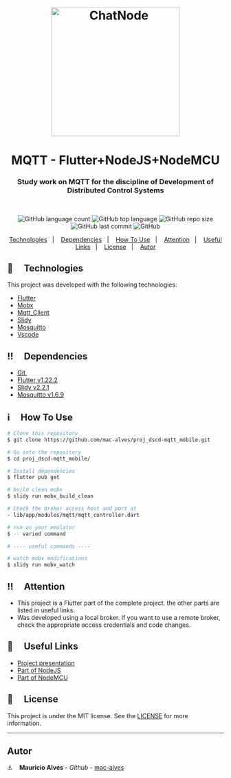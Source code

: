 <h1 align="center">
  <img wi alt="ChatNode" width="300" src="https://res.cloudinary.com/dpf7e7tpc/image/upload/v1605274667/projetos/mqtt-proj_dscd_ikn5h9.svg" />
</h1>

<h1 align="center">
  MQTT - Flutter+NodeJS+NodeMCU
</h1>
<h3 align="center">Study work on MQTT for the discipline of Development of Distributed Control Systems</h3>
<br/>
<p align="center">
  <img alt="GitHub language count" src="https://img.shields.io/github/languages/count/mac-alves/proj_dscd-mqtt_mobile">

  <img alt="GitHub top language" src="https://img.shields.io/github/languages/top/mac-alves/proj_dscd-mqtt_mobile">

  <img alt="GitHub repo size" src="https://img.shields.io/github/repo-size/mac-alves/proj_dscd-mqtt_mobile">

  <img alt="GitHub last commit" src="https://img.shields.io/github/last-commit/mac-alves/proj_dscd-mqtt_mobile">

  <img alt="GitHub" src="https://img.shields.io/github/license/mac-alves/proj_dscd-mqtt_mobile">
</p>

<p align="center">
  <a href="#rocket-technologies">Technologies</a>&nbsp;&nbsp;&nbsp;|&nbsp;&nbsp;&nbsp;
  <a href="#bangbang-dependencies">Dependencies</a>&nbsp;&nbsp;&nbsp;|&nbsp;&nbsp;&nbsp;
  <a href="#information_source-how-to-use">How To Use</a>&nbsp;&nbsp;&nbsp;|&nbsp;&nbsp;&nbsp;
  <a href="#bangbang-license">Attention</a>&nbsp;&nbsp;&nbsp;|&nbsp;&nbsp;&nbsp;
  <a href="#link-useful-links">Useful Links</a>&nbsp;&nbsp;&nbsp;|&nbsp;&nbsp;&nbsp;
  <a href="#memo-license">License</a>&nbsp;&nbsp;&nbsp;|&nbsp;&nbsp;&nbsp;
  <a href="#memo-license">Autor</a>
</p>

## :rocket: &nbsp;&nbsp;&nbsp; Technologies

This project was developed with the following technologies:

-  [Flutter](https://flutter.dev/)
-  [Mobx](https://pub.dev/packages/mobx)
-  [Mqtt_Client](https://pub.dev/packages/mqtt_client)
-  [Slidy](https://github.com/Flutterando/slidy)
-  [Mosquitto](https://mosquitto.org/)
-  [Vscode](https://code.visualstudio.com/)

## :bangbang: &nbsp;&nbsp;&nbsp; Dependencies

- [Git](https://git-scm.com),
- [Flutter v1.22.2](https://flutter.dev/) 
- [Slidy v2.2.1](https://github.com/Flutterando/slidy)
- [Mosquitto v1.6.9](https://mosquitto.org/)

## :information_source: &nbsp;&nbsp;&nbsp; How To Use

```bash
# Clone this repository
$ git clone https://github.com/mac-alves/proj_dscd-mqtt_mobile.git

# Go into the repository
$ cd proj_dscd-mqtt_mobile/

# Install dependencies
$ flutter pub get

# build clean mobx
$ slidy run mobx_build_clean

# Check the broker access host and port at
- lib/app/modules/mqtt/mqtt_controller.dart

# run on your emulator
$ -- varied command

# ---- useful commands ---- 

# watch mobx modifications
$ slidy run mobx_watch
```

## :bangbang: &nbsp;&nbsp;&nbsp; Attention

- This project is a Flutter part of the complete project. the other parts are listed in useful links.
- Was developed using a local broker. If you want to use a remote broker, check the appropriate access credentials and code changes.

## :link: &nbsp;&nbsp;&nbsp; Useful Links
 - [Project presentation](https://youtu.be/n4rObNn_SwI)
 - [Part of NodeJS](https://github.com/mac-alves/proj_dscd-mqtt_nodejs.git)
 - [Part of NodeMCU](https://gist.github.com/mac-alves/59733b6d7da235ce42ae4111380a4bcd)

## :memo: &nbsp;&nbsp;&nbsp; License
This project is under the MIT license. See the [LICENSE](https://github.com/mac-alves/proj_dscd-mqtt_mobile/blob/main/LICENSE) for more information.

---

## Autor

:anchor: &nbsp;&nbsp; **Mauricio Alves** - *Github* - [mac-alves](https://github.com/mac-alves)


[nodejs]: https://nodejs.org/
[npm]: https://www.npmjs.com/
[vc]: https://code.visualstudio.com/
[vceditconfig]: https://marketplace.visualstudio.com/items?itemName=EditorConfig.EditorConfig
[vceslint]: https://marketplace.visualstudio.com/items?itemName=dbaeumer.vscode-eslint
